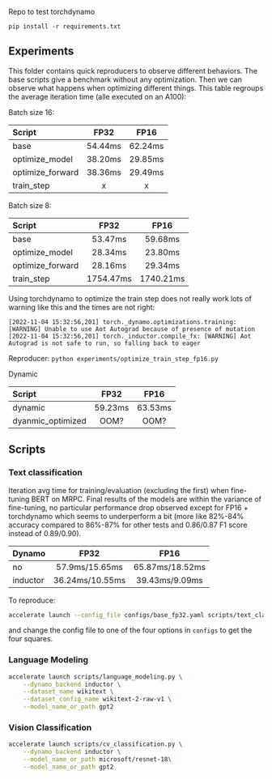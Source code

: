 Repo to test torchdynamo

`pip install -r requirements.txt`

## Experiments

This folder contains quick reproducers to observe different behaviors. The base scripts give a benchmark without any optimization. Then we can observe what happens when optimizing different things. This table regroups the average iteration time (alle executed on an A100):

Batch size 16:

| Script | FP32 | FP16 |
|:--|:-:|:-:|
| base | 54.44ms | 62.24ms |
| optimize_model | 38.20ms | 29.85ms |
| optimize_forward | 38.36ms | 29.49ms |
| train_step | x | x |

Batch size 8:

| Script | FP32 | FP16 |
|:--|:-:|:-:|
| base | 53.47ms | 59.68ms |
| optimize_model | 28.34ms | 23.80ms |
| optimize_forward | 28.16ms | 29.34ms |
| train_step | 1754.47ms | 1740.21ms |

Using torchdynamo to optimize the train step does not really work lots of warning like this and the times are not right:

```
[2022-11-04 15:32:56,201] torch._dynamo.optimizations.training: [WARNING] Unable to use Aot Autograd because of presence of mutation
[2022-11-04 15:32:56,201] torch._inductor.compile_fx: [WARNING] Aot Autograd is not safe to run, so falling back to eager
```

Reproducer: `python experiments/optimize_train_step_fp16.py`

Dynamic

| Script | FP32 | FP16 |
|:--|:-:|:-:|
| dynamic | 59.23ms | 63.53ms |
| dyanmic_optimized | OOM? | OOM? |

## Scripts

### Text classification

Iteration avg time for training/evaluation (excluding the first) when fine-tuning BERT on MRPC. Final results of the models are within the variance of fine-tuning, no particular performance drop observed except for FP16 + torchdynamo which seems to underperform a bit (more like 82%-84% accuracy compared to 86%-87% for other tests and 0.86/0.87 F1 score instead of 0.89/0.90).

| Dynamo | FP32 | FP16 |
|:--|:-:|:-:|
| no | 57.9ms/15.65ms | 65.87ms/18.52ms |
| inductor | 36.24ms/10.55ms | 39.43ms/9.09ms |

To reproduce:

```bash
accelerate launch --config_file configs/base_fp32.yaml scripts/text_classification.py --task_name mrpc
```

and change the config file to one of the four options in `configs` to get the four squares.


### Language Modeling

```bash
accelerate launch scripts/language_modeling.py \
    --dynamo_backend inductor \
    --dataset_name wikitext \
    --dataset_config_name wikitext-2-raw-v1 \
    --model_name_or_path gpt2
```

### Vision Classification 

```bash
accelerate launch scripts/cv_classification.py \
    --dynamo_backend inductor \
    --model_name_or_path microsoft/resnet-18\
    --model_name_or_path gpt2
```